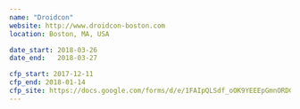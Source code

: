 ```yaml
---
name: "Droidcon"
website: http://www.droidcon-boston.com
location: Boston, MA, USA

date_start: 2018-03-26
date_end:   2018-03-27

cfp_start: 2017-12-11
cfp_end: 2018-01-14
cfp_site: https://docs.google.com/forms/d/e/1FAIpQLSdf_oOK9YEEEpGmnORDGob3kOChP1Ebpy1LXdfQbDTrFjHdAA/viewform
---
```

